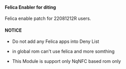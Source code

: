 #### Felica Enabler for diting
Felica enable patch for 22081212R users.

#### NOTICE

* Do not add  any Felica apps into Deny List

* in global rom can't use felica and more somthing

* This Module is support only NqNFC based rom only
